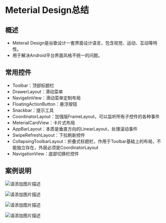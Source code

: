 # Meterial Design总结

## 概述

- Meterail Design是谷歌设计一套界面设计语言，包含视觉、运动、互动等特性。
- 用于解决Android平台界面风格不统一的问题。



## 常用控件

- Toolbar：顶部标题栏
- DrawerLayout：滑动菜单
- NavigatinView：滑动菜单定制布局
- FloatingActionButton：悬浮按钮
- Snackbar：提示工具
- CoordinatorLayout：加强版FrameLayout，可以监听所有子控件的各种事件
- MeterialCardView：卡片式布局
- AppBarLayout：本质是垂直方向的LinearLayout，处理滚动事件
- SwipeRefreshLayout：下拉刷新控件
- CollapsingToolbarLayout：折叠式标题栏，作用于Toolbar基础上的布局，不能独立存在，外层必须是CoordinatorLayout
- NavigationView：底部切换栏控件



## 案例说明

![请添加图片描述](https://img-blog.csdnimg.cn/80c141e0694645c5a32547f4d254868e.png?x-oss-process=image/watermark,type_ZmFuZ3poZW5naGVpdGk,shadow_10,text_aHR0cHM6Ly9ibG9nLmNzZG4ubmV0L3FxXzE0ODc2MTMz,size_16,color_FFFFFF,t_70)



![请添加图片描述](https://img-blog.csdnimg.cn/d002c3944c234b3c8a82f6896645f548.png?x-oss-process=image/watermark,type_ZmFuZ3poZW5naGVpdGk,shadow_10,text_aHR0cHM6Ly9ibG9nLmNzZG4ubmV0L3FxXzE0ODc2MTMz,size_16,color_FFFFFF,t_70)



![请添加图片描述](https://img-blog.csdnimg.cn/fce6268570234fefbcf16ecc495e89ed.png?x-oss-process=image/watermark,type_ZmFuZ3poZW5naGVpdGk,shadow_10,text_aHR0cHM6Ly9ibG9nLmNzZG4ubmV0L3FxXzE0ODc2MTMz,size_16,color_FFFFFF,t_70)



![请添加图片描述](https://img-blog.csdnimg.cn/2cff44470ca44fb3b68edcd425e9ca6a.png?x-oss-process=image/watermark,type_ZmFuZ3poZW5naGVpdGk,shadow_10,text_aHR0cHM6Ly9ibG9nLmNzZG4ubmV0L3FxXzE0ODc2MTMz,size_16,color_FFFFFF,t_70)



